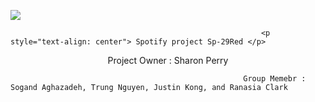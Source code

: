 ![](https://www.ajc.com/resizer/eXZVM5hz8HvYppr_U1R4c0YkcRU=/1200x630/cloudfront-us-east-1.images.arcpublishing.com/ajc/BVMLJOI6YMOI5V7AXOGVUKGS2A.png)

                                                            <p style="text-align: center"> Spotify project Sp-29Red </p>
<div style="text-align: center">
    Project Owner : Sharon Perry
</div>

                                                                
                                                        Group Memebr : Sogand Aghazadeh, Trung Nguyen, Justin Kong, and Ranasia Clark
